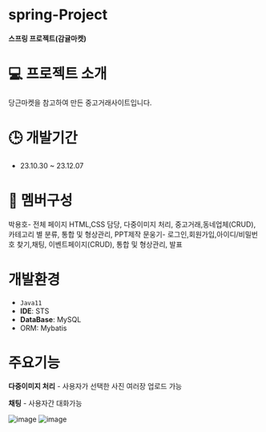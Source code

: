 # spring-Project

#### 스프링 프로젝트(감귤마켓)

# 💻 프로젝트 소개
당근마켓을 참고하여 만든 중고거래사이트입니다.

# 🕒 개발기간
* 23.10.30 ~ 23.12.07

# 👥 멤버구성
박용호- 전체 페이지 HTML,CSS 담당, 다중이미지 처리, 중고거래,동네업체(CRUD),카테고리 별 분류, 통합 및 형상관리, PPT제작
문웅기- 로그인,회원가입,아이디/비밀번호 찾기,채팅, 이벤트페이지(CRUD), 통합 및 형상관리, 발표

# 개발환경
* `Java11`
* **IDE**: STS
* **DataBase**: MySQL
* ORM: Mybatis

# 주요기능
**다중이미지 처리** - 사용자가 선택한 사진 여러장 업로드 가능

**채팅** - 사용자간 대화가능       

![image](https://github.com/moonwg09/spring-Project/assets/103355252/0ce19a66-7a7f-46d4-bfec-4c679ca14382)  ![image](https://github.com/moonwg09/spring-Project/assets/103355252/3af3edd2-13a3-44a8-8261-bf98957c85e2)



